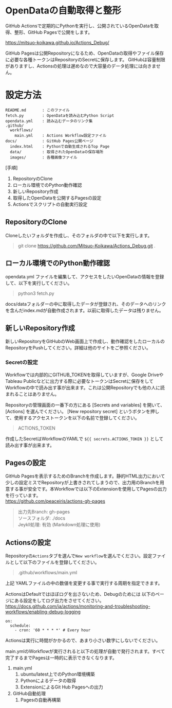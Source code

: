 # OpenDataの自動取得と整形
GitHub Actionsで定期的にPythonを実行し、公開されているOpenDataを取得、整形、GitHub Pagesで公開をします。

https://mitsuo-koikawa.github.io/Actions_Debug/

GitHub Pagesは公開Repositoryになるため、OpenDataの取得やファイル保存に必要な各種トークンはRepositoryのSecretに保存します。
GitHubは容量制限がありますし、Actionsの処理は遅めなので大容量のデータ処理には向きません。

# 設定方法
```
README.md       : このファイル
fetch.py        : OpenDataを読み込むPython Script
opendata.yml    : 読み込むデータのリンク集
.github/
  workflows/
    main.yml    : Actions Workflow設定ファイル
docs/           : GitHub Pages公開ページ
  index.html    : Pythonで自動生成されるTop Page
  data/         : 取得されたOpenDataの保存場所
  images/       : 各種画像ファイル
```
[手順]
1. RepositoryのClone
1. ローカル環境でのPython動作確認
1. 新しいRepository作成
1. 取得したOpenDataを公開するPagesの設定
1. Actionsでスクリプトの自動実行設定


## RepositoryのClone
Cloneしたいフォルダを作成し、そのフォルダの中で以下を実行します。
> git clone https://github.com/Mitsuo-Koikawa/Actions_Debug.git .

## ローカル環境でのPython動作確認
opendata.yml ファイルを編集して、アクセスをしたいOpenDataの情報を登録して、以下を実行してください。

> python3 fetch.py  

docs/dataフォルダーの中に取得したデータが登録され、そのデータへのリンクを含んだindex.mdが自動作成されます。以前に取得したデータは残りません。

## 新しいRepository作成
新しいRepositoryをGitHubのWeb画面上で作成し、動作確認をしたローカルのRepositoryをPushしてください。詳細は他のサイトをご参照ください。

### Secretの設定
Workflowでは内部的にGITHUB_TOKENを取得していますが、Google DriveやTableau Publicなどに出力する際に必要なトークンはSecretに保存をしてWorkflowの中で読み出す事が出来ます。これは公開Repositoryでも他の人に読まれることはありません。

Repositoryの管理画面の一番下の方にある [Secrets and variables] を開いて、[Actions] を選んでください。
[New repository secret] というボタンを押して、使用するアクセストークンを以下の名前で登録してください。
> ACTIONS_TOKEN

作成したSecretはWorkflowのYAMLで `${{ secrets.ACTIONS_TOKEN }}` として読み出す事が出来ます。

## Pagesの設定
GitHub Pagesを表示するためのBranchを作成します。静的HTML出力において少しの設定ミスでRepositoryが上書きされてしまうので、出力用のBranchを用意する事が安全です。本Workflowでは以下のExtensionを使用してPagesの出力を行っています。  
https://github.com/peaceiris/actions-gh-pages

> 出力先Branch: gh-pages  
ソースフォルダ: ./docs  
Jeykll処理: 有効 (Markdown処理に使用)  


## Actionsの設定
Repositoryの`Actions`タブを選んで`New workflow`を選んでください。設定ファイルとして以下のファイルを登録してください。
> .github/workflows/main.yml

上記 YAMLファイルの中の数値を変更する事で実行する周期を指定できます。

ActionsはDefaultではほぼログを出さないため、Debugのためには
以下のページにある設定をしてログ出力をさせてください。  
https://docs.github.com/ja/actions/monitoring-and-troubleshooting-workflows/enabling-debug-logging

```
on:  
  schedule:  
    - cron: '60 * * * *' # Every hour  
```

Actionsは実行に時間がかかるので、あまり小さい数字にしないでください。

main.ymlのWorkflowが実行されると以下の処理が自動で発行されます。すべて完了するまでPagesは一時的に表示できなくなります。  
1. main.yml
    1. ubuntu/latest上でのPython環境構築
    1. Pythonによるデータの取得
    1. ExtensionによるGit Hub Pagesへの出力
1. GitHub自動処理
    1. Pagesの自動再構築
